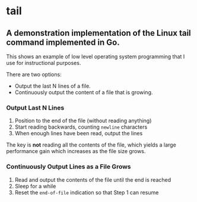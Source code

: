 # tail
## A demonstration implementation of the Linux tail command implemented in Go.

This shows an example of low level operating system programming that I use for instructional purposes.

There are two options:
- Output the last N lines of a file.
- Continuously output the content of a file that is growing.

### Output Last N Lines

1. Position to the end of the file (without reading anything)
2. Start reading backwards, counting `newline` characters
3. When enough lines have been read, output the lines

The key is **not** reading all the contents of the file, which
yields a large performance gain which increases as the file size grows.

### Continuously Output Lines as a File Grows

1. Read and output the contents of the file until the end is reached
2. Sleep for a while
3. Reset the `end-of-file` indication so that Step 1 can resume

